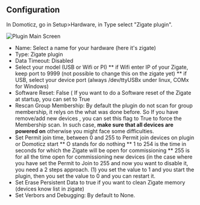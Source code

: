 ## Configuration

In Domoticz, go in Setup&gt;Hardware, in Type select &quot;Zigate plugin&quot;.

![Plugin Main Screen](https://github.com/pipiche38/Domoticz-Zigate-Wiki/blob/master/Images/Plugin_main_screen.png)


* Name: Select a name for your hardware (here it's zigate)
* Type: Zigate plugin
* Data Timeout: Disabled
* Select your model (USB or Wifi or PI)
** if Wifi enter IP of your Zigate, keep port to 9999 (not possible to change this on the zigate yet)
** if USB, select your device port (always /dev/ttyUSBx under linux, COMx for Windows)
* Software Reset: False ( If you want to do a Software reset of the Zigate at startup, you can set to True
* Rescan Group Membership: By default the plugin do not scan for group membership, it relys on the what was done before. So If you have remove/add new devices , you can set this flag to True to force the Membership scan. In such case, **make sure that all devices are powered on** otherwise you might face some difficulties.
* Set Permit join time, between 0 and 255 to Permit join devices on plugin or Domoticz start
** O stands for do nothing
** 1 to 254 is the time in seconds for which the Zigate will be open for commissioning
** 255 is for all the time open for commissioning new devices (in the case where you have set the Permit to Join to 255 and now you want to disable it, you need a 2 steps approach. (1) you set the value to 1 and you start the plugin, then you set the value to 0 and you can restart it.
* Set Erase Persistent Data to true if you want to clean Zigate memory (devices know list in zigate)
* Set Verbors and Debugging: By default to None.
